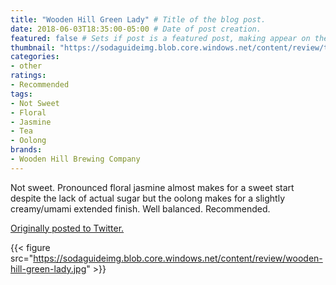 ```yaml
---
title: "Wooden Hill Green Lady" # Title of the blog post.
date: 2018-06-03T18:35:00-05:00 # Date of post creation.
featured: false # Sets if post is a featured post, making appear on the home page side bar.
thumbnail: "https://sodaguideimg.blob.core.windows.net/content/review/thumbs/wooden-hill-green-lady.jpg" # Sets thumbnail image appearing inside card on homepage.
categories:
- other
ratings:
- Recommended
tags:
- Not Sweet
- Floral
- Jasmine
- Tea
- Oolong
brands:
- Wooden Hill Brewing Company
---
```


Not sweet. Pronounced floral jasmine almost makes for a sweet start despite the lack of actual sugar but the oolong makes for a slightly creamy/umami extended finish. Well balanced. Recommended.

[Originally posted to Twitter.](https://twitter.com/Cavorter/status/1003419972578807808)

{{< figure src="https://sodaguideimg.blob.core.windows.net/content/review/wooden-hill-green-lady.jpg" >}}